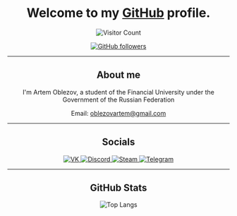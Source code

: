 <!DOCTYPE html>
<html lang="en">
<head>
    <meta charset="UTF-8">
    <meta name="viewport" content="width=device-width, initial-scale=1.0">
</head>
<body>
    <div id="header" align="center">
        <h1>Welcome to my <a href="https://github.com">GitHub</a> profile.</h1>
        <img src="https://count.getloli.com/get/@:xexv?theme=booru-lewd" alt="Visitor Count">
        <p>
            <a href="https://github.com/xexv">
                <img src="https://img.shields.io/github/followers/xexv?label=Follow&style=social" alt="GitHub followers">
            </a>
        </p>
        <hr>
        <h2>About me</h2>
        <p>I'm Artem Oblezov, a student of the Financial University under the Government of the Russian Federation</p>
        <p>Email: <a href="mailto:oblezovartem@gmail.com">oblezovartem@gmail.com</a></p>
        <hr>
        <h2>Socials</h2>
        <div class="socials">
            <a href="https://vk.com/xexv">
                <img src="https://img.shields.io/badge/VK-2CA5E0?style=for-the-badge&logo=vk&logoColor=white" alt="VK">
            </a>
            <a href="https://discord.gg/xexv">
                <img src="https://img.shields.io/badge/Discord-7289DA?style=for-the-badge&logo=discord&logoColor=white" alt="Discord">
            </a>
            <a href="https://steamcommunity.com/id/xexv/">
                <img src="https://img.shields.io/static/v1?label=&message=steam&color=191919&style=for-the-badge&logo=Steam" alt="Steam">
            </a>
            <a href="https://t.me/xexv">
                <img src="https://img.shields.io/static/v1?label=&message=telegram&color=191919&style=for-the-badge&logo=telegram" alt="Telegram">
            </a>
        </div>
        <hr>
        <h2>GitHub Stats</h2>
        <img src="https://github-readme-stats.vercel.app/api/top-langs/?username=xexv&layout=compact&theme=vision-friendly-dark" alt="Top Langs">
    </div>
</body>
</html>
